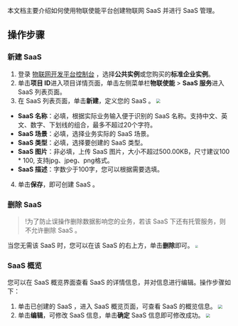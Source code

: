 本文档主要介绍如何使用物联使能平台创建物联网 SaaS 并进行 SaaS 管理。

## 操作步骤

### 新建 SaaS 

1. 登录 [物联网开发平台控制台](https://console.cloud.tencent.com/iotexplorer) ，选择**公共实例**或您购买的**标准企业实例**。
2. 单击**项目 ID**进入项目详情页面，单击左侧菜单栏**物联使能** > **SaaS 服务**进入 SaaS 列表页面。
3. 在 SaaS 列表页面，单击**新建**，定义您的 SaaS 。
<img src="https://main.qcloudimg.com/raw/8564e0e2b972386b20babe4b202296fa.png" style="zoom: 60%;"></img><br>
- **SaaS 名称**：必填，根据实际业务输入便于识别的 SaaS 名称。支持中文、英文、数字、下划线的组合，最多不超过20个字符。
- **SaaS 场景**：必填，选择业务实际的 SaaS 场景。
- **SaaS 类型**：必填，选择要创建的 SaaS 类型。
- **SaaS 图片**：非必填，上传 SaaS 图片，大小不超过500.00KB，尺寸建议100 * 100, 支持jpg、jpeg、png格式。
- **SaaS 描述**：字数少于100字，您可以根据需要选填。
4. 单击**保存**，即可创建 SaaS 。

### 删除 SaaS 

> !为了防止误操作删除数据影响您的业务，若该 SaaS 下还有托管服务，则不允许删除 SaaS 。

当您无需该 SaaS 时，您可以在该 SaaS 的右上方，单击**删除**即可。
<img src="https://main.qcloudimg.com/raw/0577c32c76b0e2b57c7617456e1f4278.png" style="zoom: 40%;"></img><br>

### SaaS 概览

您可以在 SaaS 概览界面查看 SaaS 的详情信息，并对信息进行编辑。操作步骤如下：

1. 单击已创建的 SaaS ，进入 SaaS 概览页面，可查看 SaaS 的概览信息。
   <img src="https://main.qcloudimg.com/raw/56e6e2b25846d720378aae01d7b69975.png" style="zoom: 60%;"></img><br>
2. 单击**编辑**，可修改 SaaS 信息，单击**确定** SaaS 信息即可修改成功。
   <img src="https://main.qcloudimg.com/raw/2dbcbb3f5bd4f39cae743368d9781d5f.png" style="zoom: 60%;"></img><br>

